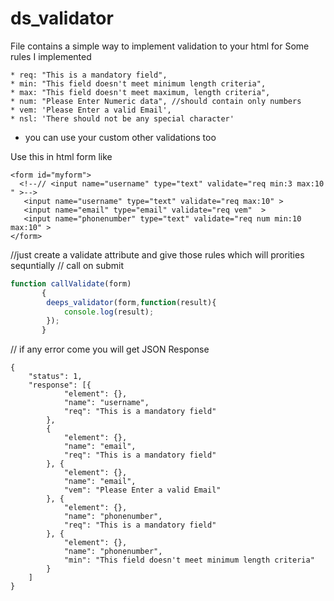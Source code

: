 # ds_validator 
File contains a simple way to implement validation to your html for 
Some rules I implemented 

    * req: "This is a mandatory field",
    * min: "This field doesn't meet minimum length criteria",
    * max: "This field doesn't meet maximum, length criteria",
    * num: "Please Enter Numeric data", //should contain only numbers
    * vem: 'Please Enter a valid Email',
    * nsl: 'There should not be any special character'

        
 * you can use your custom  other validations  too
 
 Use this in html form like 
 ```
 <form id="myform">
   <!--// <input name="username" type="text" validate="req min:3 max:10 " >-->
    <input name="username" type="text" validate="req max:10" >
    <input name="email" type="email" validate="req vem"  >
    <input name="phonenumber" type="text" validate="req num min:10 max:10" >
</form>
``` 

//just  create a validate attribute and give those rules which will prorities sequntially 
 // call on submit 
 ```javascript
function callValidate(form)
        {
         deeps_validator(form,function(result){
             console.log(result);
         });
        }
 ```
  

// if any error come  you will get JSON Response 
```
{
	"status": 1,
	"response": [{
			"element": {},
			"name": "username",
			"req": "This is a mandatory field"
		},
		{
			"element": {},
			"name": "email",
			"req": "This is a mandatory field"
		}, {
			"element": {},
			"name": "email",
			"vem": "Please Enter a valid Email"
		}, {
			"element": {},
			"name": "phonenumber",
			"req": "This is a mandatory field"
		}, {
			"element": {},
			"name": "phonenumber",
			"min": "This field doesn't meet minimum length criteria"
		}
	]
}
```

